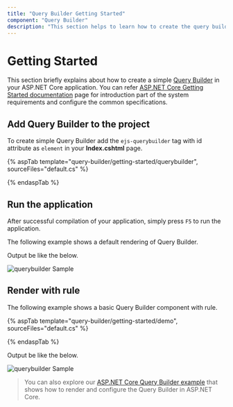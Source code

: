 ```yaml
---
title: "Query Builder Getting Started"
component: "Query Builder"
description: "This section helps to learn how to create the query builder in ASP.NET Core application with its basic features in step-by-step procedure."
---
```


# Getting Started

This section briefly explains about how to create a simple [Query Builder](https://www.syncfusion.com/aspnet-core-ui-controls/query-builder) in your ASP.NET Core application. You can refer [ASP.NET Core Getting Started documentation](../getting-started) page for introduction part of the system requirements and configure the common specifications.

## Add Query Builder to the project

To create simple Query Builder add the `ejs-querybuilder` tag with id attribute as `element` in your **Index.cshtml** page.

{% aspTab template="query-builder/getting-started/querybuilder", sourceFiles="default.cs" %}

{% endaspTab %}

## Run the application

 After successful compilation of your application, simply press `F5` to run the application.

 The following example shows a default rendering of Query Builder.

Output be like the below.

![querybuilder Sample](./images/querybuilder.png)

## Render with rule

The following example shows a basic Query Builder component with rule.

{% aspTab template="query-builder/getting-started/demo", sourceFiles="default.cs" %}

{% endaspTab %}

Output be like the below.

![querybuilder Sample](./images/querybuilder-rule.png)

> You can also explore our [ASP.NET Core Query Builder example](https://ej2.syncfusion.com/aspnetcore/QueryBuilder/DefaultFunctionalities#/material) that shows how to render and configure the Query Builder in ASP.NET Core.
